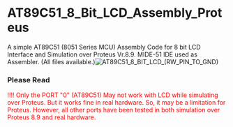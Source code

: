 # AT89C51_8_Bit_LCD_Assembly_Proteus
A simple AT89C51 (8051 Series MCU) Assembly Code  for 8 bit LCD Interface and Simulation over Proteus Vr.8.9. MIDE-51 IDE used as Assembler. (All files available.)![AT89C51_8_BIT_LCD_(RW_PIN_TO_GND)](https://user-images.githubusercontent.com/78910261/195871844-f865ab2e-f37a-410d-bc67-f55ceb98696a.png)

<h3 align="left">Please Read</h3>
<span style="color: red">
!!!! Only the PORT "0" (AT89C51) May not work with LCD while simulating over Proteus. But it works fine in real hardware. So, it may be a limitation for Proteus. However, all other ports have been tested in both simulation over Proteus 8.9 and real hardware.
</span>

